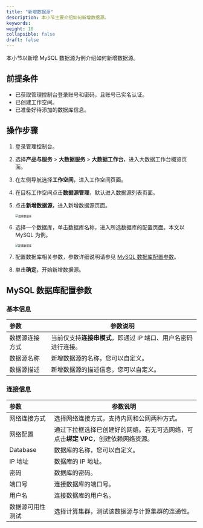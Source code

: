```yaml
---
title: "新增数据源"
description: 本小节主要介绍如何新增数据源。 
keywords: 
weight: 10
collapsible: false
draft: false
---
```


本小节以新增 MySQL 数据源为例介绍如何新增数据源。

## 前提条件

- 已获取管理控制台登录账号和密码，且账号已实名认证。
- 已创建工作空间。
- 已准备好待添加的数据库信息。

## 操作步骤

1. 登录管理控制台。
2. 选择**产品与服务** > **大数据服务** > **大数据工作台**，进入大数据工作台概览页面。
3. 在左侧导航选择**工作空间**，进入工作空间页面。
4. 在目标工作空间点击**数据源管理**，默认进入数据源列表页面。
5. 点击**新增数据源**，进入新增数据源页面。
   
   <img src="../../_images/choose_database.png" alt="选择数据库" style="zoom:50%;" />

6. 选择一个数据库，单击数据库名称，进入所选数据库的配置页面。本文以 MySQL 为例。

   <img src="../../_images/set_database.png" alt="配置数据库" style="zoom:50%;" />

7. 配置数据库相关参数，参数详细说明请参见 [MySQL 数据库配置参数](#mysql-数据库配置参数)。
8. 单击**确定**，开始新增数据源。

## MySQL 数据库配置参数

### 基本信息

| 参数           | 参数说明                                                     |
| :------------- | ------------------------------------------------------------ |
| 数据源连接方式 | 当前仅支持**连接串模式**，即通过 IP 端口、用户名密码进行连接。 |
| 数据源名称     | 新增数据源的名称，您可以自定义。                             |
| 数据源描述     | 新增数据源的描述信息，您可以自定义。                         |

### 连接信息

| 参数       | 参数说明                                       |
| :--------- | ---------------------------------------------- |
| 网络连接方式   | 选择网络连接方式，支持内网和公网两种方式。                   |
| 网络配置   | 通过下拉框选择已创建好的网络。若无可选网络，可点击**绑定 VPC**，创建依赖网络资源。                  |
| Database   | 数据库的名称，您可以自定义。                   |
| IP 地址    | 数据库的 IP 地址。                             |
| 密码       | 数据库的密码。                                 |
| 端口号     | 连接数据库的端口号。                           |
| 用户名     | 连接数据库的用户名。                           |
| 数据源可用性测试 | 选择计算集群，测试该数据源与计算集群的连通性。 |




